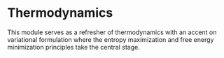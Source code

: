 Thermodynamics
=======================

This module serves as a refresher of thermodynamics with an accent on variational formulation where the entropy maximization and free energy minimization principles take the central stage.
